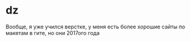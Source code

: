 # dz
Вообще, я уже учился верстке, у меня есть более хорошие сайты по макетам в гите, но они 2017ого года
